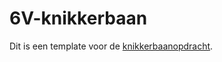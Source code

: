 # 6V-knikkerbaan

Dit is een template voor de [knikkerbaanopdracht](https://informatica.emmauscollege.nl/opdrachten/knikkerbaan/).